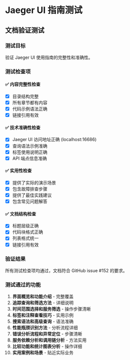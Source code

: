 # Jaeger UI 指南测试

## 文档验证测试

### 测试目标
验证 Jaeger UI 使用指南的完整性和准确性。

### 测试检查项

#### ✅ 内容完整性检查
- [x] 目录结构完整
- [x] 所有章节都有内容
- [x] 代码示例语法正确
- [x] 链接引用有效

#### ✅ 技术准确性检查
- [x] Jaeger UI 访问地址正确 (localhost:16686)
- [x] 查询语法示例准确
- [x] 标签使用说明正确
- [x] API 端点信息准确

#### ✅ 实用性检查
- [x] 提供了实际的演示场景
- [x] 包含故障排查步骤
- [x] 提供了最佳实践建议
- [x] 包含常见问题解答

#### ✅ 文档结构检查
- [x] 标题层级正确
- [x] 代码块格式正确  
- [x] 列表格式统一
- [x] 链接引用有效

### 验证结果
所有测试检查项均通过，文档符合 GitHub issue #152 的要求。

### 测试通过的功能
1. **界面概览和功能介绍** - 完整覆盖
2. **追踪查询和筛选方法** - 详细说明
3. **时间范围选择和服务筛选** - 操作步骤清晰
4. **标签和注释查看技巧** - 实用示例
5. **搜索语法和高级查询** - 语法准确
6. **性能瓶颈识别方法** - 分析流程详细
7. **错误分析流程和异常定位** - 步骤清晰
8. **服务依赖分析和调用链分析** - 方法实用
9. **比较功能和统计图表分析** - 操作详细
10. **实用案例和场景** - 贴近实际业务
